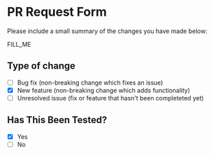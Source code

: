 # PR Request Form

Please include a small summary of the changes you have made below:

FILL_ME

## Type of change

- [ ] Bug fix (non-breaking change which fixes an issue)
- [x] New feature (non-breaking change which adds functionality)
- [ ] Unresolved issue (fix or feature that hasn't been completeted yet)

## Has This Been Tested?

- [x] Yes
- [ ] No
